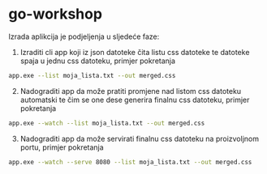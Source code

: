# go-workshop

Izrada aplikcija je podjeljenja u sljedeće faze:

1. Izraditi cli app koji iz json datoteke čita listu css datoteke te datoteke spaja u jednu css datoteku, primjer pokretanja

```bash
app.exe --list moja_lista.txt --out merged.css
```

2. Nadograditi app da može pratiti promjene nad listom css datoteku automatski te čim se one dese generira finalnu css datoteku, primjer pokretanja

```bash
app.exe --watch --list moja_lista.txt --out merged.css
```

3. Nadograditi app da može servirati finalnu css datoteku na proizvoljnom portu, primjer pokretanja

```bash
app.exe --watch --serve 8080 --list moja_lista.txt --out merged.css
```
